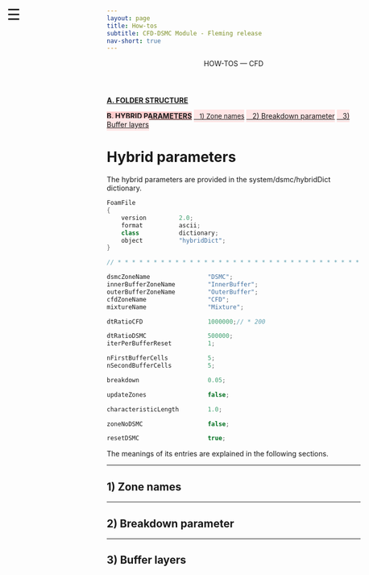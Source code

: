 ```yaml
---
layout: page
title: How-tos
subtitle: CFD-DSMC Module - Fleming release
nav-short: true
---
```


<div id="mySidenav" class="sidenav">
  <a href="javascript:void(0)" class="closebtn" onclick="closeNav()"><i class='fa fa-times'></i></a>
  <header>HOW-TOS — CFD</header>
  <a href="https://hystrath.github.io/how-tos-hybrids-fleming/how-tos-cfddsmc-fleming-folderstructure/"><b>A. FOLDER STRUCTURE</b></a>
<!--  <a href="https://hystrath.github.io/how-tos-hybrids-fleming/how-tos-cfddsmc-fleming-folderstructure/#1-species-thermophysical-properties"><span style="font-size:13px">&nbsp;&nbsp; 1) Species thermo props</span></a>-->
<!--  <a href="https://hystrath.github.io/how-tos-hybrids-fleming/how-tos-cfddsmc-fleming-folderstructure/#2-addingremoving-energy-modes" style="background-color:#FFE6E6; padding-top:4px; padding-bottom:4px"><span style="font-size:13px">&nbsp;&nbsp; 2) +/- energy modes</span></a>-->
<!--  <a href="https://hystrath.github.io/how-tos-hybrids-fleming/how-tos-cfddsmc-fleming-folderstructure/#3-choosing-a-thermodem-dictionary" style="background-color:#FFE6E6; padding-top:4px"><span style="font-size:13px">&nbsp;&nbsp; 3) <i>thermoDEM</i> dictionary</span></a>-->

  <a href="https://hystrath.github.io/how-tos-hybrids-fleming/how-tos-cfddsmc-fleming-hybridparams/" style="background-color:#FFCCCC"><b>B. HYBRID PARAMETERS</b></a>
  <a href="https://hystrath.github.io/how-tos-hybrids-fleming/how-tos-cfddsmc-fleming-hybridparams/#1-zone-names"  style="background-color:#FFE6E6; padding-top:4px; padding-bottom:4px"><span style="font-size:13px">&nbsp;&nbsp; 1) Zone names</span></a>
  <a href="https://hystrath.github.io/how-tos-hybrids-fleming/how-tos-cfddsmc-fleming-hybridparams/#2-breakdown-parameter" style="background-color:#FFE6E6; padding-top:4px; padding-bottom:4px">&nbsp;&nbsp; 2) Breakdown parameter</span></a>
  <a href="https://hystrath.github.io/how-tos-hybrids-fleming/how-tos-cfddsmc-fleming-hybridparams/#3-buffer-layers"  style="background-color:#FFE6E6; padding-top:4px; padding-bottom:4px">&nbsp;&nbsp; 3) Buffer layers</span></a>
</div>

<span style="position: fixed;font-size:30px;cursor:pointer; margin:0px; top:60px;left:30px;" onclick="reopenNav()">&#9776;</span>

<script>
function openNav() {
  document.getElementById("mySidenav").style.width = "225px";
  document.getElementById("mySidenav").style.transition = "0s";
}

function closeNav() {
  document.getElementById("mySidenav").style.width = "0px";
}

function reopenNav() {
  document.getElementById("mySidenav").style.width = "225px";
  document.getElementById("mySidenav").style.transition = "0.5s";
}

openNav()
</script>


# Hybrid parameters

The hybrid parameters are provided in the <foldername>system/dsmc/<foldername><dict>hybridDict</dict> dictionary.

```c++
FoamFile
{
    version         2.0;
    format          ascii;
    class           dictionary;
    object          "hybridDict";
}

// * * * * * * * * * * * * * * * * * * * * * * * * * * * * * * * * * * * * * //

dsmcZoneName                "DSMC";
innerBufferZoneName         "InnerBuffer";
outerBufferZoneName         "OuterBuffer";
cfdZoneName                 "CFD";
mixtureName                 "Mixture";

dtRatioCFD                  1000000;// * 200

dtRatioDSMC                 500000;
iterPerBufferReset          1;

nFirstBufferCells           5;
nSecondBufferCells          5;

breakdown                   0.05;

updateZones                 false;

characteristicLength        1.0;

zoneNoDSMC                  false;

resetDSMC                   true;
```

The meanings of its entries are explained in the following sections.

---  
## 1) Zone names

---  
## 2) Breakdown parameter

---  
## 3) Buffer layers

